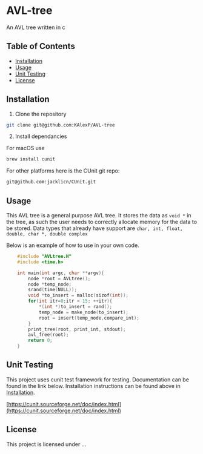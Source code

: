 # AVL-tree

An AVL tree written in c

## Table of Contents 
- [Installation](#installation)
- [Usage](#usage)
- [Unit Testing](#unit-testing)
- [License](#license)

## Installation

1. Clone the repository 

```bash 
git clone git@github.com:KAlexP/AVL-tree
```

2. Install dependancies

For macOS use

```bash
brew install cunit
```

For other platforms here is the CUnit git repo:

```bash
git@github.com:jacklicn/CUnit.git
```

## Usage 

This AVL tree is a general purpose AVL tree. It stores the data as `void *`	in 
the tree, as such the user needs to correctly allocate memory for the data 
to be stored. Data types that already have support are `char, int, float, double, char *, double complex`

Below is an example of how to use in your own code.
```c 
	#include "AVLtree.H"
	#include <time.h>

	int main(int argc, char **argv){
		node *root = AVLtree();
		node *temp_node;
		srand(time(NULL));
		void *to_insert = malloc(sizof(int));
		for(int itr=0;itr < 15; ++itr){
			*(int *)to_insert = rand();
			temp_node = make_node(to_insert);
			root = insert(temp_node,compare_int);
		}
		print_tree(root, print_int, stdout);
		avl_free(root);
		return 0;
	}
```

## Unit Testing

This project uses cunit test framework for testing. Documentation can be found 
in the link below. Installation instructions can be found above in [Installation](#installation).

[https://cunit.sourceforge.net/doc/index.html](https://cunit.sourceforge.net/doc/index.html)

## License
This project is licensed under ...
